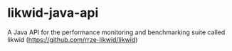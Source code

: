# likwid-java-api
A Java API for the performance monitoring and benchmarking suite called likwid (https://github.com/rrze-likwid/likwid)
